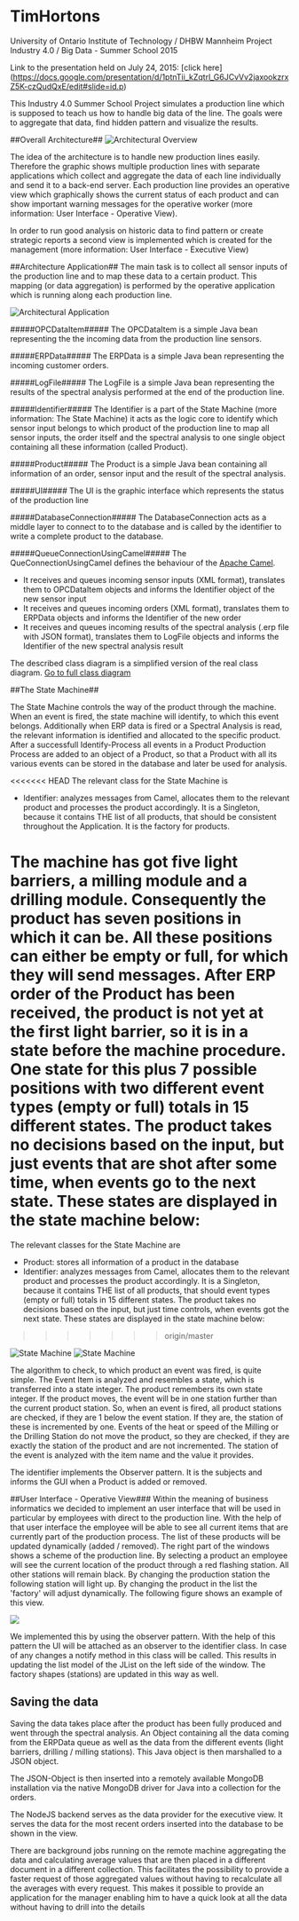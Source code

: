 # TimHortons
University of Ontario Institute of Technology / DHBW Mannheim
Project Industry 4.0 / Big Data - Summer School 2015

Link to the presentation held on July 24, 2015: [click here] (https://docs.google.com/presentation/d/1ptnTii_kZqtrl_G6JCvVv2jaxookzrxZ5K-czQudQxE/edit#slide=id.p)

This Industry 4.0 Summer School Project simulates a production line which is supposed to teach us how to handle big data of the line.
The goals were to aggregate that data, find hidden pattern and visualize the results.

##Overall Architecture##
![](https://raw.githubusercontent.com/ChristopherStumm/TimHortons/master/Presentation%20materials/Architecture.png "Architectural Overview")

The idea of the architecture is to handle new production lines easily. Therefore the graphic shows multiple production lines with separate applications which collect and aggregate the data of each line individually and send it to a back-end server. Each production line provides an operative view which graphically shows the current status of each product and can show important warning messages for the operative worker (more information: User Interface - Operative View).

In order to run good analysis on historic data to find pattern or create strategic reports a second view is implemented which is created for the management (more information: User Interface - Executive View)

##Architecture Application##
The main task is to collect all sensor inputs of the production line and to map these data to a certain product. This mapping (or data aggregation) is performed by the operative application which is running along each production line.

![](https://raw.githubusercontent.com/ChristopherStumm/TimHortons/master/Presentation%20materials/Full_UML_p.png "Architectural Application")

#####OPCDataItem<T>#####
The OPCDataItem is a simple Java bean representing the the incoming data from the production line sensors.

#####ERPData#####
The ERPData is a simple Java bean representing the incoming customer orders.

#####LogFile#####
The LogFile is a simple Java bean representing the results of the spectral analysis performed at the end of the production line.

#####Identifier#####
The Identifier is a part of the State Machine (more information: The State Machine) it acts as the logic core to identify which sensor input belongs to which product of the production line to map all sensor inputs, the order itself and the spectral analysis to one single object containing all these information (called Product).
 
#####Product#####
The Product is a simple Java bean containing all information of an order, sensor input and the result of the spectral analysis.
 
#####UI#####
The UI is the graphic interface which represents the status of the production line
 
#####DatabaseConnection#####
The DatabaseConnection acts as a middle layer to connect to to the database and is called by the identifier to write a complete product to the database. 

#####QueueConnectionUsingCamel#####
The QueConnectionUsingCamel defines the behaviour of the [Apache Camel](http://camel.apache.org/).
 - It receives and queues incoming sensor inputs (XML format), translates them to OPCDataItem objects and informs the Identifier object of the new sensor input
 - It receives and queues incoming orders (XML format), translates them to ERPData objects and informs the Identifier of the new order
 - It receives and queues incoming results of the spectral analysis (.erp file with JSON format), translates them to LogFile objects and informs the Identifier of the new spectral analysis result

 
The described class diagram is a simplified version of the real class diagram.
[Go to full class diagram](https://raw.githubusercontent.com/ChristopherStumm/TimHortons/master/Presentation%20materials/Full_UML.png)

##The State Machine##

The State Machine controls the way of the product through the machine. When an event is fired, the state machine will identify, to which this event belongs. Additionally when ERP data is fired or a Spectral Analysis is read, the relevant information is identified and allocated to the specific product. After a successfull Identify-Process all events in a Product Production Process are added to an object of a Product, so that a Product with all its various events can be stored in the database and later be used for analysis.

<<<<<<< HEAD
The relevant class for the State Machine is
- Identifier: analyzes messages from Camel, allocates them to the relevant product and processes the product accordingly. It is a Singleton, because it contains THE list of all products, that should be consistent throughout the Application. It is the factory for products.

The machine has got five light barriers, a milling module and a drilling module. Consequently the product has seven positions in which it can be. All these positions can either be empty or full, for which they will send messages. After ERP order of the Product has been received, the product is not yet at the first light barrier, so it is in a state before the machine procedure. One state for this plus 7 possible positions with two different event types (empty or full) totals in 15 different states. The product takes no decisions based on the input, but just events that are shot after some time, when events go to the next state. These states are displayed in the state machine below:
=======
The relevant classes for the State Machine are
- Product: stores all information of a product in the database
- Identifier: analyzes messages from Camel, allocates them to the relevant product and processes the product accordingly. It is a Singleton, because it contains THE list of all products, that should event types (empty or full) totals in 15 different states. The product takes no decisions based on the input, but just time controls, when events got the next state. These states are displayed in the state machine below:
>>>>>>> origin/master

![](https://github.com/ChristopherStumm/TimHortons/blob/master/Presentation%20materials/State_Machine.png "State Machine")
![](https://github.com/ChristopherStumm/TimHortons/blob/master/Presentation%20materials/State_Machine.png "State Machine")

The algorithm to check, to which product an event was fired, is quite simple. The Event Item is analyzed and resembles a state, which is transferred into a state integer. The product remembers its own state integer. If the product moves, the event will be in one station further than the current product station. So, when an event is fired, all product stations are checked, if they are 1 below the event station. If they are, the station of these is incremented by one. Events of the heat or speed of the Milling or the Drilling Station do not move the product, so they are checked, if they are exactly the station of the product and are not incremented. The station of the event is analyzed with the item name and the value it provides.

The identifier implements the Observer pattern. It is the subjects and informs the GUI when a Product is added or removed.

##User Interface - Operative View###
Within the meaning of business informatics we decided to implement an user interface that will be used in particular by employees with direct to the production line. With the help of that user interface the employee will be able to see all current items that are currently part of the production process. The list of these products will be updated dynamically (added / removed). The right part of the windows shows a scheme of the production line. By selecting a product an employee will see the current location of the product through a red flashing station. All other stations will remain black. By changing the production station the following station will light up. By changing the product in the list the 'factory' will adjust dynamically. The following figure shows an example of this view. 

![](https://github.com/ChristopherStumm/TimHortons/blob/master/Presentation%20materials/Fabric_UI.png)

We implemented this by using the observer pattern. With the help of this pattern the UI will be attached as an observer to the identifier class. In case of any changes a notify method in this class will be called. This results in updating the list model of the JList on the left side of the window. The factory shapes (stations) are updated in this way as well.  


## Saving the data ##
Saving the data takes place after the product has been fully produced and went through the spectral analysis. An Object containing all the data coming from the ERPData queue as well as the data from the different events (light barriers, drilling / milling stations). This Java object is then marshalled to a JSON object.

The JSON-Object is then inserted into a remotely available MongoDB installation via the native MongoDB driver for Java into a collection for the orders. 

The NodeJS backend serves as the data provider for the executive view. It serves the data for the most recent orders inserted into the database to be shown in the view.

There are background jobs running on the remote machine aggregating the data and calculating average values that are then placed in a different document in a different collection. This facilitates the possibility to provide a faster request of those aggregated values without having to recalculate all the averages with every request. This makes it possible to provide an application for the manager enabling him to have a quick look at all the data without having to drill into the details
